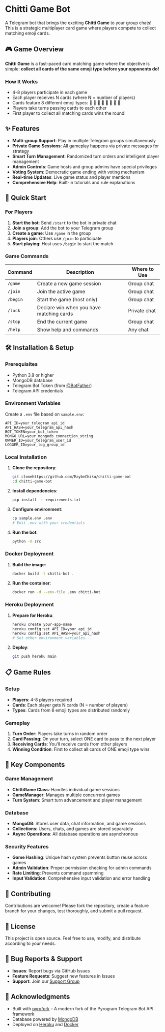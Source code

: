 # Chitti Game Bot

A Telegram bot that brings the exciting **Chitti Game** to your group chats! This is a strategic multiplayer card game where players compete to collect matching emoji cards.

## 🎮 Game Overview

**Chitti Game** is a fast-paced card matching game where the objective is simple: **collect all cards of the same emoji type before your opponents do!**

### How It Works
- 4-8 players participate in each game
- Each player receives N cards (where N = number of players)
- Cards feature 8 different emoji types: 🍎 🍉 🍒 🍓 🍊 🍋 🍍 🥝
- Players take turns passing cards to each other
- First player to collect all matching cards wins the round!

## ✨ Features

- **Multi-group Support**: Play in multiple Telegram groups simultaneously
- **Private Game Sessions**: All gameplay happens via private messages for strategy
- **Smart Turn Management**: Randomized turn orders and intelligent player management
- **Admin Controls**: Game hosts and group admins have special privileges
- **Voting System**: Democratic game ending with voting mechanism
- **Real-time Updates**: Live game status and player mentions
- **Comprehensive Help**: Built-in tutorials and rule explanations

## 🚀 Quick Start

### For Players

1. **Start the bot**: Send `/start` to the bot in private chat
2. **Join a group**: Add the bot to your Telegram group
3. **Create a game**: Use `/game` in the group
4. **Players join**: Others use `/join` to participate
5. **Start playing**: Host uses `/begin` to start the match

### Game Commands

| Command | Description | Where to Use |
|---------|-------------|--------------|
| `/game` | Create a new game session | Group chat |
| `/join` | Join the active game | Group chat |
| `/begin` | Start the game (host only) | Group chat |
| `/lock` | Declare win when you have matching cards | Private chat |
| `/stop` | End the current game | Group chat |
| `/help` | Show help and commands | Any chat |

## 🛠️ Installation & Setup

### Prerequisites

- Python 3.8 or higher
- MongoDB database
- Telegram Bot Token (from [@BotFather](https://t.me/BotFather))
- Telegram API credentials

### Environment Variables

Create a `.env` file based on `sample.env`:

```env
API_ID=your_telegram_api_id
API_HASH=your_telegram_api_hash
BOT_TOKEN=your_bot_token
MONGO_URL=your_mongodb_connection_string
OWNER_ID=your_telegram_user_id
LOGGER_ID=your_log_group_id
```

### Local Installation

1. **Clone the repository**:
   ```bash
   git clonehttps://github.com/MaybeChiku/chitti-game-bot
   cd chitti-game-bot
   ```

2. **Install dependencies**:
   ```bash
   pip install -r requirements.txt
   ```

3. **Configure environment**:
   ```bash
   cp sample.env .env
   # Edit .env with your credentials
   ```

4. **Run the bot**:
   ```bash
   python -m src
   ```

### Docker Deployment

1. **Build the image**:
   ```bash
   docker build -t chitti-bot .
   ```

2. **Run the container**:
   ```bash
   docker run -d --env-file .env chitti-bot
   ```

### Heroku Deployment

1. **Prepare for Heroku**:
   ```bash
   heroku create your-app-name
   heroku config:set API_ID=your_api_id
   heroku config:set API_HASH=your_api_hash
   # Set other environment variables...
   ```

2. **Deploy**:
   ```bash
   git push heroku main
   ```

## 📋 Game Rules

### Setup
- **Players**: 4-8 players required
- **Cards**: Each player gets N cards (N = number of players)
- **Types**: Cards from 8 emoji types are distributed randomly

### Gameplay
1. **Turn Order**: Players take turns in random order
2. **Card Passing**: On your turn, select ONE card to pass to the next player
3. **Receiving Cards**: You'll receive cards from other players
4. **Winning Condition**: First to collect all cards of ONE emoji type wins



## 🔧 Key Components

### Game Management
- **ChittiGame Class**: Handles individual game sessions
- **GameManager**: Manages multiple concurrent games
- **Turn System**: Smart turn advancement and player management

### Database
- **MongoDB**: Stores user data, chat information, and game sessions
- **Collections**: Users, chats, and games are stored separately
- **Async Operations**: All database operations are asynchronous

### Security Features
- **Game Hashing**: Unique hash system prevents button reuse across games
- **Admin Validation**: Proper permission checking for admin commands
- **Rate Limiting**: Prevents command spamming
- **Input Validation**: Comprehensive input validation and error handling

## 🤝 Contributing

Contributions are welcome! Please fork the repository, create a feature branch for your changes, test thoroughly, and submit a pull request.

## 📝 License

This project is open source. Feel free to use, modify, and distribute according to your needs.

## 🐛 Bug Reports & Support

- **Issues**: Report bugs via GitHub Issues
- **Feature Requests**: Suggest new features in Issues
- **Support**: Join our [Support Group](https://t.me/DebugAngels)

## 🎉 Acknowledgments

- Built with [pyrofork](https://github.com/pyrofork/pyrofork) – A modern fork of the Pyrogram Telegram Bot API framework
- Database powered by [MongoDB](https://www.mongodb.com/)
- Deployed on [Heroku](https://www.heroku.com/) and [Docker](https://www.docker.com/)
